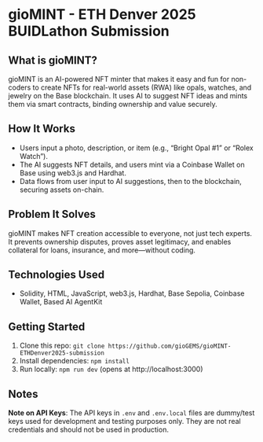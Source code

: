 # gioMINT - ETH Denver 2025 BUIDLathon Submission

## What is gioMINT?
gioMINT is an AI-powered NFT minter that makes it easy and fun for non-coders to create NFTs for real-world assets (RWA) like opals, watches, and jewelry on the Base blockchain. It uses AI to suggest NFT ideas and mints them via smart contracts, binding ownership and value securely.

## How It Works
- Users input a photo, description, or item (e.g., “Bright Opal #1” or “Rolex Watch”).
- The AI suggests NFT details, and users mint via a Coinbase Wallet on Base using web3.js and Hardhat.
- Data flows from user input to AI suggestions, then to the blockchain, securing assets on-chain.

## Problem It Solves
gioMINT makes NFT creation accessible to everyone, not just tech experts. It prevents ownership disputes, proves asset legitimacy, and enables collateral for loans, insurance, and more—without coding.

## Technologies Used
- Solidity, HTML, JavaScript, web3.js, Hardhat, Base Sepolia, Coinbase Wallet, Based AI AgentKit

## Getting Started
1. Clone this repo: `git clone https://github.com/gioGEMS/gioMINT-ETHDenver2025-submission`
2. Install dependencies: `npm install`
3. Run locally: `npm run dev` (opens at http://localhost:3000)

## Notes
**Note on API Keys**: The API keys in `.env` and `.env.local` files are dummy/test keys used for development and testing purposes only. They are not real credentials and should not be used in production.
